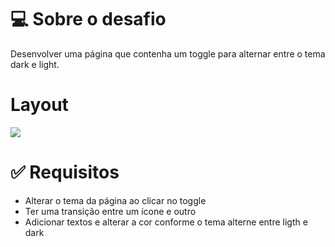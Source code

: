 <h1>💻 Sobre o desafio</h1>
<p>Desenvolver uma página que contenha um toggle para alternar entre o tema dark e light.</p>
<h1>Layout</h1>
<img src="https://s3.us-west-2.amazonaws.com/secure.notion-static.com/05e26857-0024-4c00-8c79-1f802ac2503a/preview.gif?X-Amz-Algorithm=AWS4-HMAC-SHA256&X-Amz-Content-Sha256=UNSIGNED-PAYLOAD&X-Amz-Credential=AKIAT73L2G45EIPT3X45%2F20220914%2Fus-west-2%2Fs3%2Faws4_request&X-Amz-Date=20220914T193130Z&X-Amz-Expires=86400&X-Amz-Signature=a5ec3dc745f6fea6392002adb0f2f0a4fcf281d30bbaf039ff1e61701244aa52&X-Amz-SignedHeaders=host&x-id=GetObject">
<h1>✅ Requisitos</h1>
<ul>
<li>Alterar o tema da página ao clicar no toggle</li>
<li>Ter uma transição entre um ícone e outro</li>
<li>Adicionar textos e alterar a cor conforme o tema alterne entre ligth e dark</li>
</ul
